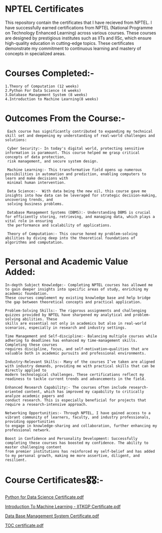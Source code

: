 # NPTEL Certificates
 This repository contain the certificates that I have recieved from NPTEL. I have successfully earned certifications from NPTEL (National Programme on Technology Enhanced Learning) across various courses. These courses are designed by prestigious institutes such as IITs and IISc, which ensure high-quality education in cutting-edge topics. These certificates demonstrate my commitment to continuous learning and mastery of concepts in specialized areas.

# Courses Completed:-

    1.Theory of Computation (12 weeks)  
    2.Python For Data Science (4 weeks)  
    3.Database Management System (8 weeks)  
    4.Introduction to Machine Learning(8 weeks) 
    
# Outcomes From the Course:-

     Each course has significantly contributed to expanding my technical skill set and deepening my understanding of real-world challenges and solutions:

     Cyber Security:- In today's digital world, protecting sensitive information is paramount. This course helped me grasp critical concepts of data protection, 
     risk management, and secure system design.

     Machine Learning:- This transformative field opens up numerous possibilities in automation and prediction, enabling computers to learn and make decisions with 
     minimal human intervention.

     Data Science:-  With data being the new oil, this course gave me insights into how data can be leveraged for strategic decision-making, uncovering trends, and 
     solving business problems.

     Database Management Systems (DBMS):- Understanding DBMS is crucial for efficiently storing, retrieving, and managing data, which plays a vital role in ensuring 
     the performance and scalability of applications.

     Theory of Computation:- This course honed my problem-solving abilities by diving deep into the theoretical foundations of algorithms and computation.

# Personal and Academic Value Added:

    In-depth Subject Knowledge:- Completing NPTEL courses has allowed me to gain deeper insights into specific areas of study, enriching my academic foundation. 
    These courses complement my existing knowledge base and help bridge the gap between theoretical concepts and practical application.

    Problem-Solving Skills:- The rigorous assignments and challenging quizzes provided by NPTEL have sharpened my analytical and problem-solving abilities. These 
    skills are essential not only in academics but also in real-world scenarios, especially in research and industry settings.

    Time Management and Self-discipline:- Balancing multiple courses while adhering to deadlines has enhanced my time-management skills. Completing these courses 
    requires discipline, focus, and self-motivation—qualities that are valuable both in academic pursuits and professional environments.

    Industry-Relevant Skills:- Many of the courses I’ve taken are aligned with industry demands, providing me with practical skills that can be directly applied to 
    modern technological challenges. These certifications reflect my readiness to tackle current trends and advancements in the field.

    Enhanced Research Capability:- The courses often include research-oriented content, which has improved my capability to critically analyze academic papers and 
    conduct research. This is especially beneficial for projects that require a research-intensive approach.

    Networking Opportunities:- Through NPTEL, I have gained access to a vibrant community of learners, faculty, and industry professionals, providing opportunities 
    to engage in knowledge-sharing and collaboration, further enhancing my professional network.

    Boost in Confidence and Personality Development: Successfully completing these courses has boosted my confidence. The ability to master challenging content 
    from premier institutions has reinforced my self-belief and has added to my personal growth, making me more assertive, diligent, and resilient.


 # Course Certificates🎖️🎖️:-
   [Python for Data Science Certificate.pdf](https://github.com/user-attachments/files/17226931/Python.for.Data.Science.Certificate.pdf)
   
   [Introduction To Machine Learning - IITKGP Certificate.pdf](https://github.com/user-attachments/files/17226929/Introduction.To.Machine.Learning.-.IITKGP.Certificate.pdf)
   
   [Data Base Management System Certificate.pdf](https://github.com/user-attachments/files/17226928/Data.Base.Management.System.Certificate.pdf)
   
   [TOC certificate.pdf](https://github.com/user-attachments/files/17226926/TOC.certificate.pdf)
   
     
